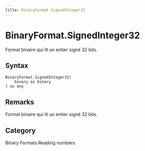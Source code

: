 ```yaml
---
title: BinaryFormat.SignedInteger32
---
```


# BinaryFormat.SignedInteger32


Format binaire qui lit un entier signé 32 bits.


## Syntax

```powerquery
BinaryFormat.SignedInteger32(
    binary as binary
) as any
```


## Remarks

Format binaire qui lit un entier signé 32 bits.



## Category
Binary Formats.Reading numbers

